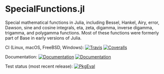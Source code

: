 # SpecialFunctions.jl

Special mathematical functions in Julia, including Bessel, Hankel, Airy, error, Dawson, sine and cosine integrals,
eta, zeta, digamma, inverse digamma, trigamma, and polygamma functions.
Most of these functions were formerly part of Base in early versions of Julia.

CI (Linux, macOS, FreeBSD, Windows):
[![Travis](https://travis-ci.org/JuliaMath/SpecialFunctions.jl.svg?branch=master)](https://travis-ci.org/JuliaMath/SpecialFunctions.jl)
[![Coveralls](https://coveralls.io/repos/github/JuliaMath/SpecialFunctions.jl/badge.svg?branch=master)](https://coveralls.io/github/JuliaMath/SpecialFunctions.jl?branch=master)

Documentation:
[![Documentation](https://img.shields.io/badge/docs-stable-blue.svg)](https://JuliaMath.github.io/SpecialFunctions.jl/stable)
[![Documentation](https://img.shields.io/badge/docs-dev-blue.svg)](https://JuliaMath.github.io/SpecialFunctions.jl/dev)

Test status (most recent release):
[![PkgEval](https://juliaci.github.io/NanosoldierReports/pkgeval_badges/S/SpecialFunctions.svg)](https://juliaci.github.io/NanosoldierReports/pkgeval_badges/report.html)
